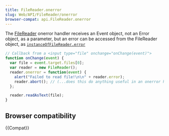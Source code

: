 ```yaml
---
title: FileReader.onerror
slug: Web/API/FileReader/onerror
browser-compat: api.FileReader.onerror
---
```

The [FileReader](/en-US/docs/Web/API/FileReader) onerror handler receives an Event object, not an Error object, as a parameter, but an error can be accessed from the FileReader object, as [`instanceOfFileReader.error`](/en-US/docs/Web/API/FileReader/error)

```js
// Callback from a <input type="file" onchange="onChange(event)">
function onChange(event) {
  var file = event.target.files[0];
  var reader = new FileReader();
  reader.onerror = function(event) {
    alert("Failed to read file!\n\n" + reader.error);
    reader.abort(); // (...does this do anything useful in an onerror handler?)
  };

  reader.readAsText(file);
}
```

## Browser compatibility

{{Compat}}
